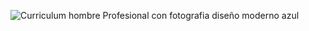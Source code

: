 ![Curriculum hombre Profesional con fotografia diseño moderno azul](https://github.com/LucasAdragna/LucasAdragna/assets/126211954/c536f9fe-c8ab-4052-829e-0e10f6066ccd)
